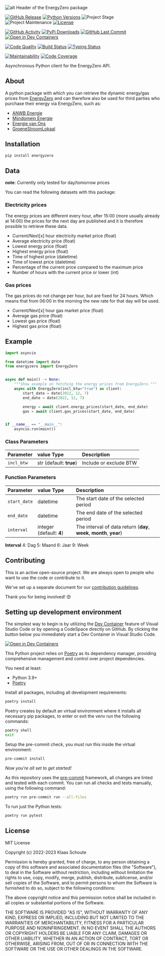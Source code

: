 <!-- Header -->
![alt Header of the EnergyZero package](https://raw.githubusercontent.com/klaasnicolaas/python-energyzero/main/assets/header_energyzero-min.png)

<!-- PROJECT SHIELDS -->
[![GitHub Release][releases-shield]][releases]
[![Python Versions][python-versions-shield]][pypi]
![Project Stage][project-stage-shield]
![Project Maintenance][maintenance-shield]
[![License][license-shield]](LICENSE)

[![GitHub Activity][commits-shield]][commits-url]
[![PyPi Downloads][downloads-shield]][downloads-url]
[![GitHub Last Commit][last-commit-shield]][commits-url]
[![Open in Dev Containers][devcontainer-shield]][devcontainer]

[![Code Quality][code-quality-shield]][code-quality]
[![Build Status][build-shield]][build-url]
[![Typing Status][typing-shield]][typing-url]

[![Maintainability][maintainability-shield]][maintainability-url]
[![Code Coverage][codecov-shield]][codecov-url]

Asynchronous Python client for the EnergyZero API.

## About

A python package with which you can retrieve the dynamic energy/gas prices from [EnergyZero][energyzero] and can therefore also be used for third parties who purchase their energy via EnergyZero, such as:

- [ANWB Energie](https://www.anwb.nl/huis/energie/anwb-energie)
- [Mijndomein Energie](https://www.mijndomein.nl/energie)
- [Energie van Ons](https://www.energie.vanons.org)
- [GroeneStroomLokaal](https://www.groenestroomlokaal.nl)

## Installation

```bash
pip install energyzero
```

## Data

**note**: Currently only tested for day/tomorrow prices

You can read the following datasets with this package:

### Electricity prices

The energy prices are different every hour, after 15:00 (more usually already at 14:00) the prices for the next day are published and it is therefore possible to retrieve these data.

- Current/Next[x] hour electricity market price (float)
- Average electricity price (float)
- Lowest energy price (float)
- Highest energy price (float)
- Time of highest price (datetime)
- Time of lowest price (datetime)
- Percentage of the current price compared to the maximum price
- Number of hours with the current price or lower (int)

### Gas prices

The gas prices do not change per hour, but are fixed for 24 hours. Which means that from 06:00 in the morning the new rate for that day will be used.

- Current/Next[x] hour gas market price (float)
- Average gas price (float)
- Lowest gas price (float)
- Highest gas price (float)

## Example

```python
import asyncio

from datetime import date
from energyzero import EnergyZero


async def main() -> None:
    """Show example on fetching the energy prices from EnergyZero."""
    async with EnergyZero(incl_btw="true") as client:
        start_date = date(2022, 12, 7)
        end_date = date(2022, 12, 7)

        energy = await client.energy_prices(start_date, end_date)
        gas = await client.gas_prices(start_date, end_date)


if __name__ == "__main__":
    asyncio.run(main())
```

### Class Parameters

| Parameter | value Type | Description |
| :-------- | :--------- | :---------- |
| `incl_btw` | str (default: **true**) | Include or exclude BTW |

### Function Parameters

| Parameter | value Type | Description |
| :-------- | :--------- | :---------- |
| `start_date` | datetime | The start date of the selected period |
| `end_date` | datetime | The end date of the selected period |
| `interval` | integer (default: **4**) | The interval of data return (**day**, **week**, **month**, **year**) |

**Interval**
4: Dag
5: Maand
6: Jaar
9: Week

## Contributing

This is an active open-source project. We are always open to people who want to
use the code or contribute to it.

We've set up a separate document for our
[contribution guidelines](CONTRIBUTING.md).

Thank you for being involved! :heart_eyes:

## Setting up development environment

The simplest way to begin is by utilizing the [Dev Container][devcontainer]
feature of Visual Studio Code or by opening a CodeSpace directly on GitHub.
By clicking the button below you immediately start a Dev Container in Visual Studio Code.

[![Open in Dev Containers][devcontainer-shield]][devcontainer]

This Python project relies on [Poetry][poetry] as its dependency manager,
providing comprehensive management and control over project dependencies.

You need at least:

- Python 3.9+
- [Poetry][poetry-install]

Install all packages, including all development requirements:

```bash
poetry install
```

Poetry creates by default an virtual environment where it installs all
necessary pip packages, to enter or exit the venv run the following commands:

```bash
poetry shell
exit
```

Setup the pre-commit check, you must run this inside the virtual environment:

```bash
pre-commit install
```

*Now you're all set to get started!*

As this repository uses the [pre-commit][pre-commit] framework, all changes
are linted and tested with each commit. You can run all checks and tests
manually, using the following command:

```bash
poetry run pre-commit run --all-files
```

To run just the Python tests:

```bash
poetry run pytest
```

## License

MIT License

Copyright (c) 2022-2023 Klaas Schoute

Permission is hereby granted, free of charge, to any person obtaining a copy
of this software and associated documentation files (the "Software"), to deal
in the Software without restriction, including without limitation the rights
to use, copy, modify, merge, publish, distribute, sublicense, and/or sell
copies of the Software, and to permit persons to whom the Software is
furnished to do so, subject to the following conditions:

The above copyright notice and this permission notice shall be included in all
copies or substantial portions of the Software.

THE SOFTWARE IS PROVIDED "AS IS", WITHOUT WARRANTY OF ANY KIND, EXPRESS OR
IMPLIED, INCLUDING BUT NOT LIMITED TO THE WARRANTIES OF MERCHANTABILITY,
FITNESS FOR A PARTICULAR PURPOSE AND NONINFRINGEMENT. IN NO EVENT SHALL THE
AUTHORS OR COPYRIGHT HOLDERS BE LIABLE FOR ANY CLAIM, DAMAGES OR OTHER
LIABILITY, WHETHER IN AN ACTION OF CONTRACT, TORT OR OTHERWISE, ARISING FROM,
OUT OF OR IN CONNECTION WITH THE SOFTWARE OR THE USE OR OTHER DEALINGS IN THE
SOFTWARE.

[energyzero]: https://www.energyzero.nl

<!-- MARKDOWN LINKS & IMAGES -->
[build-shield]: https://github.com/klaasnicolaas/python-energyzero/actions/workflows/tests.yaml/badge.svg
[build-url]: https://github.com/klaasnicolaas/python-energyzero/actions/workflows/tests.yaml
[code-quality-shield]: https://github.com/klaasnicolaas/python-energyzero/actions/workflows/codeql.yaml/badge.svg
[code-quality]: https://github.com/klaasnicolaas/python-energyzero/actions/workflows/codeql.yaml
[commits-shield]: https://img.shields.io/github/commit-activity/y/klaasnicolaas/python-energyzero.svg
[commits-url]: https://github.com/klaasnicolaas/python-energyzero/commits/main
[codecov-shield]: https://codecov.io/gh/klaasnicolaas/python-energyzero/branch/main/graph/badge.svg?token=29Y5JL4356
[codecov-url]: https://codecov.io/gh/klaasnicolaas/python-energyzero
[devcontainer-shield]: https://img.shields.io/static/v1?label=Dev%20Containers&message=Open&color=blue&logo=visualstudiocode
[devcontainer]: https://vscode.dev/redirect?url=vscode://ms-vscode-remote.remote-containers/cloneInVolume?url=https://github.com/klaasnicolaas/python-energyzero
[downloads-shield]: https://img.shields.io/pypi/dm/energyzero
[downloads-url]: https://pypistats.org/packages/energyzero
[license-shield]: https://img.shields.io/github/license/klaasnicolaas/python-energyzero.svg
[last-commit-shield]: https://img.shields.io/github/last-commit/klaasnicolaas/python-energyzero.svg
[maintenance-shield]: https://img.shields.io/maintenance/yes/2023.svg
[maintainability-shield]: https://api.codeclimate.com/v1/badges/615e7a78f1a6191d4731/maintainability
[maintainability-url]: https://codeclimate.com/github/klaasnicolaas/python-energyzero/maintainability
[project-stage-shield]: https://img.shields.io/badge/project%20stage-experimental-yellow.svg
[pypi]: https://pypi.org/project/energyzero/
[python-versions-shield]: https://img.shields.io/pypi/pyversions/energyzero
[typing-shield]: https://github.com/klaasnicolaas/python-energyzero/actions/workflows/typing.yaml/badge.svg
[typing-url]: https://github.com/klaasnicolaas/python-energyzero/actions/workflows/typing.yaml
[releases-shield]: https://img.shields.io/github/release/klaasnicolaas/python-energyzero.svg
[releases]: https://github.com/klaasnicolaas/python-energyzero/releases

[poetry-install]: https://python-poetry.org/docs/#installation
[poetry]: https://python-poetry.org
[pre-commit]: https://pre-commit.com
